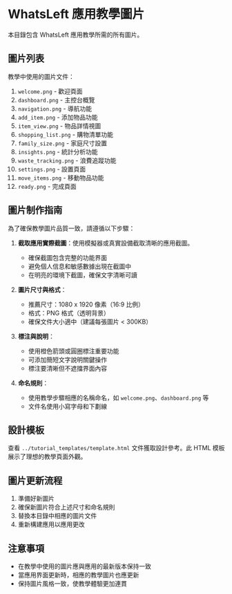 # WhatsLeft 應用教學圖片

本目錄包含 WhatsLeft 應用教學所需的所有圖片。

## 圖片列表

教學中使用的圖片文件：

1. `welcome.png` - 歡迎頁面
2. `dashboard.png` - 主控台概覽
3. `navigation.png` - 導航功能
4. `add_item.png` - 添加物品功能
5. `item_view.png` - 物品詳情視圖
6. `shopping_list.png` - 購物清單功能
7. `family_size.png` - 家庭尺寸設置
8. `insights.png` - 統計分析功能
9. `waste_tracking.png` - 浪費追蹤功能
10. `settings.png` - 設置頁面
11. `move_items.png` - 移動物品功能
12. `ready.png` - 完成頁面

## 圖片制作指南

為了確保教學圖片品質一致，請遵循以下步驟：

1. **截取應用實際截圖**：使用模擬器或真實設備截取清晰的應用截圖。
   - 確保截圖包含完整的功能界面
   - 避免個人信息和敏感數據出現在截圖中
   - 在明亮的環境下截圖，確保文字清晰可讀

2. **圖片尺寸與格式**：
   - 推薦尺寸：1080 x 1920 像素（16:9 比例）
   - 格式：PNG 格式（透明背景）
   - 確保文件大小適中（建議每張圖片 < 300KB）

3. **標注與說明**：
   - 使用橙色箭頭或圓圈標注重要功能
   - 可添加簡短文字說明關鍵操作
   - 標注要清晰但不遮擋界面內容

4. **命名規則**：
   - 使用教學步驟相應的名稱命名，如 `welcome.png`、`dashboard.png` 等
   - 文件名使用小寫字母和下劃線

## 設計模板

查看 `../tutorial_templates/template.html` 文件獲取設計參考。此 HTML 模板展示了理想的教學頁面外觀。

## 圖片更新流程

1. 準備好新圖片
2. 確保新圖片符合上述尺寸和命名規則
3. 替換本目錄中相應的圖片文件
4. 重新構建應用以應用更改

## 注意事項

- 在教學中使用的圖片應與應用的最新版本保持一致
- 當應用界面更新時，相應的教學圖片也應更新
- 保持圖片風格一致，使教學體驗更加連貫 